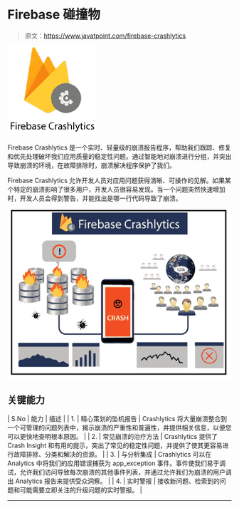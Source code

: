 # Firebase 碰撞物

> 原文：<https://www.javatpoint.com/firebase-crashlytics>

![Firebase Crashlytics](img/357b9dd4992722ab1a4c85eab6fc3a61.png)

Firebase Crashlytics 是一个实时、轻量级的崩溃报告程序，帮助我们跟踪、修复和优先处理破坏我们应用质量的稳定性问题。通过智能地对崩溃进行分组，并突出导致崩溃的环境，在故障排除时，崩溃解决程序保护了我们。

Firebase Crashlytics 允许开发人员对应用问题获得清晰、可操作的见解。如果某个特定的崩溃影响了很多用户，开发人员很容易发现。当一个问题突然快速增加时，开发人员会得到警告，并能找出是哪一行代码导致了崩溃。

![Firebase Crashlytics](img/f83a0b97d5444ba356fb8b850eb5172f.png)

## 关键能力

| S.No | 能力 | 描述 |
| 1. | 精心策划的坠机报告 | Crashlytics 将大量崩溃整合到一个可管理的问题列表中，揭示崩溃的严重性和普遍性，并提供相关信息，以便您可以更快地查明根本原因。 |
| 2. | 常见崩溃的治疗方法 | Crashlytics 提供了 Crash Insight 和有用的提示，突出了常见的稳定性问题，并提供了使其更容易进行故障排除、分类和解决的资源。 |
| 3. | 与分析集成 | Crashlytics 可以在 Analytics 中将我们的应用错误捕获为 app_exception 事件。事件使我们易于调试，允许我们访问导致每次崩溃的其他事件列表，并通过允许我们为崩溃的用户调出 Analytics 报告来提供受众洞察。 |
| 4. | 实时警报 | 接收新问题、检索到的问题和可能需要立即关注的升级问题的实时警报。 |

* * *